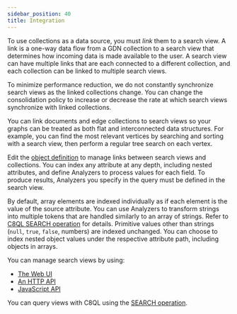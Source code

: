 ```yaml
---
sidebar_position: 40
title: Integration
---
```


To use collections as a data source, you must _link_ them to a search view. A link is a one-way data flow from a GDN collection to a search view that determines how incoming data is made available to the user. A search view can have multiple links that are each connected to a different collection, and each collection can be linked to multiple search views.

To minimize performance reduction, we do not constantly synchronize search views as the linked collections change. You can change the consolidation policy to increase or decrease the rate at which search views synchronize with linked collections.

You can link documents and edge collections to search views so your graphs can be treated as both flat and interconnected data structures. For example, you can find the most relevant vertices by searching and sorting with a search view, then perform a regular tree search on each vertex.

Edit the [object definition](index.md#object-definition) to manage links between search views and collections. You can index any attribute at any depth, including nested attributes, and define Analyzers to process values for each field. To produce results, Analyzers you specify in the query must be defined in the search view.

By default, array elements are indexed individually as if each element is the value of the source attribute. You can use Analyzers to transform strings into multiple tokens that are handled similarly to an array of strings. Refer to [C8QL SEARCH operation](../operations.md) for details. Primitive values other than strings (`null`, `true`, `false`, numbers) are indexed unchanged. You can choose to index nested object values under the respective attribute path, including objects in arrays.

You can manage search views by using:

- [The Web UI](https://auth-play.macrometa.io/)
- [An HTTP API](https://www.macrometa.com/docs/api/)
- [JavaScript API](https://github.com/Macrometacorp/jsC8)

You can query views with C8QL using the [SEARCH operation](../operations.md).
